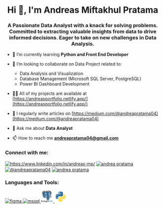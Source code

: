 <h1 align="center">Hi 👋, I'm Andreas Miftakhul Pratama</h1>
<h3 align="center">A Passionate Data Analyst with a knack for solving problems. Committed to extracting valuable insights from data to drive informed decisions. Eager to take on new challenges in Data Analysis.</h3>

- 🌱 I’m currently learning **Python and Front End Developer**

- 👯 I’m looking to collaborate on Data Project related to:
  - Data Analysis and Visualization
  - Database Management (Microsoft SQL Server, PostgreSQL)
  - Power BI Dashboard Development

- 👨‍💻 All of my projects are available at [https://andreasportfolio.netlify.app/](https://andreasportfolio.netlify.app/)

- 📝 I regularly write articles on [https://medium.com/@andreapratama04](https://medium.com/@andreapratama04)

- 💬 Ask me about **Data Analyst**

- 📫 How to reach me **andreapratama04@gmail.com**

<h3 align="left">Connect with me:</h3>
<p align="left">
<a href="https://linkedin.com/in/andreas-mp/" target="_blank"><img align="center" src="https://raw.githubusercontent.com/rahuldkjain/github-profile-readme-generator/master/src/images/icons/Social/linked-in-alt.svg" alt="https://www.linkedin.com/in/andreas-mp/" height="30" width="40" /></a>
<a href="https://www.kaggle.com/andreapratama" target="_blank"><img align="center" src="https://raw.githubusercontent.com/rahuldkjain/github-profile-readme-generator/master/src/images/icons/Social/kaggle.svg" alt="andrea pratama" height="30" width="40" /></a>
<a href="https://medium.com/@andreapratama04" target="_blank"><img align="center" src="https://raw.githubusercontent.com/rahuldkjain/github-profile-readme-generator/master/src/images/icons/Social/medium.svg" alt="@andreapratama04" height="30" width="40" /></a>
<a href="https://www.hackerrank.com/profile/andreapratama04" target="_blank"><img align="center" src="https://raw.githubusercontent.com/rahuldkjain/github-profile-readme-generator/master/src/images/icons/Social/hackerrank.svg" alt="andrea pratama" height="30" width="40" /></a>

<h3 align="left">Languages and Tools:</h3>
<p align="left"> <a href="https://www.figma.com/" target="_blank" rel="noreferrer"> <img src="https://www.vectorlogo.zone/logos/figma/figma-icon.svg" alt="figma" width="40" height="40"/> </a> <a href="https://www.microsoft.com/en-us/sql-server" target="_blank" rel="noreferrer"> <img src="https://www.svgrepo.com/show/303229/microsoft-sql-server-logo.svg" alt="mssql" width="40" height="40"/> </a> <a href="https://www.postgresql.org" target="_blank" rel="noreferrer"> <img src="https://raw.githubusercontent.com/devicons/devicon/master/icons/postgresql/postgresql-original-wordmark.svg" alt="postgresql" width="40" height="40"/> </a> <a href="https://www.python.org" target="_blank" rel="noreferrer"> <img src="https://raw.githubusercontent.com/devicons/devicon/master/icons/python/python-original.svg" alt="python" width="40" height="40"/> </a> </p>
